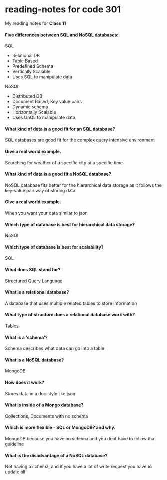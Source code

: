 # reading-notes for code 301

My reading notes for **Class 11**


#### Five differences between SQL and NoSQL databases:

SQL

* Relational DB
* Table Based
* Predefined Schema
* Vertically Scalable
* Uses SQL to manipulate data

NoSQL

* Distributed DB
* Document Based, Key value pairs
* Dynamic schema
* Horizontally Scalable
* Uses UnQL to manipulate data

#### What kind of data is a good fit for an SQL database?

SQL databases are good fit for the complex query intensive environment

#### Give a real world example.

Searching for weather of a specific city at a specific time

#### What kind of data is a good fit a NoSQL database?

NoSQL database fits better for the hierarchical data storage as it follows the key-value pair way of storing data

#### Give a real world example.

When you want your data similar to json

#### Which type of database is best for hierarchical data storage?

NoSQL

#### Which type of database is best for scalability?

SQL

#### What does SQL stand for?

Structured Query Language

#### What is a relational database?

A database that uses multiple related tables to store information

#### What type of structure does a relational database work with?

Tables

#### What is a ‘schema’?

Schema describes what data can go into a table

#### What is a NoSQL database?

MongoDB

#### How does it work?

Stores data in a doc style like json

#### What is inside of a Mongo database?

Collections, Documents with no schema

#### Which is more flexible - SQL or MongoDB? and why.

MongoDB because you have no schema and you dont have to follow tha guideline

#### What is the disadvantage of a NoSQL database?

Not having a schema, and if you have a lot of write request you have to update all
